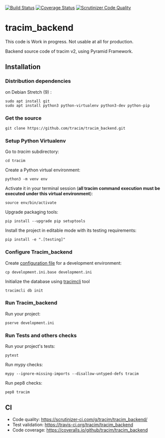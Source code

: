 [![Build Status](https://travis-ci.org/tracim/tracim_backend.svg?branch=master)](https://travis-ci.org/tracim/tracim_backend)
[![Coverage Status](https://coveralls.io/repos/github/tracim/tracim_backend/badge.svg?branch=master)](https://coveralls.io/github/tracim/tracim_backend?branch=master)
[![Scrutinizer Code Quality](https://scrutinizer-ci.com/g/tracim/tracim_backend/badges/quality-score.png?b=master)](https://scrutinizer-ci.com/g/tracim/tracim_backend/?branch=master)

tracim_backend
==============

This code is Work in progress. Not usable at all for production.

Backend source code of tracim v2, using Pyramid Framework.

Installation
---------------

### Distribution dependencies ###

on Debian Stretch (9) :

    sudo apt install git
    sudo apt install python3 python-virtualenv python3-dev python-pip

### Get the source ###

    git clone https://github.com/tracim/tracim_backend.git

### Setup Python Virtualenv ###

Go to *tracim* subdirectory:

    cd tracim

Create a Python virtual environment:

    python3 -m venv env

Activate it in your terminal session (**all tracim command execution must be executed under this virtual environment**):

    source env/bin/activate

Upgrade packaging tools:

    pip install --upgrade pip setuptools

Install the project in editable mode with its testing requirements:

    pip install -e ".[testing]"

### Configure Tracim_backend ###

Create [configuration file](doc/setting.md) for a development environment:

    cp development.ini.base development.ini

Initialize the database using [tracimcli](doc/cli.md) tool

    tracimcli db init

### Run Tracim_backend ###

Run your project:

    pserve development.ini

### Run Tests and others checks ###

Run your project's tests:

    pytest

Run mypy checks:

    mypy --ignore-missing-imports --disallow-untyped-defs tracim

Run pep8 checks:

    pep8 tracim

CI
---

* Code quality: https://scrutinizer-ci.com/g/tracim/tracim_backend/
* Test validation: https://travis-ci.org/tracim/tracim_backend
* Code coverage: https://coveralls.io/github/tracim/tracim_backend
